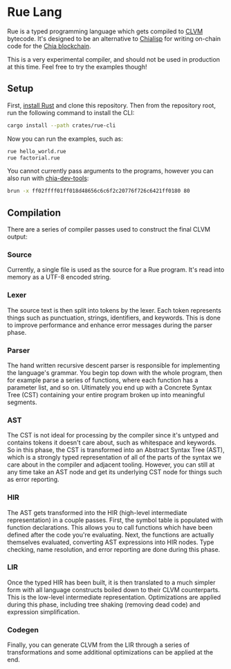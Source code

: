 # Rue Lang

Rue is a typed programming language which gets compiled to [CLVM](https://chialisp.com/clvm) bytecode. It's designed to be an alternative to [Chialisp](https://chialisp.com) for writing on-chain code for the [Chia blockchain](https://chia.net).

This is a very experimental compiler, and should not be used in production at this time. Feel free to try the examples though!

## Setup

First, [install Rust](https://rustup.rs/) and clone this repository.
Then from the repository root, run the following command to install the CLI:

```bash
cargo install --path crates/rue-cli
```

Now you can run the examples, such as:

```bash
rue hello_world.rue
rue factorial.rue
```

You cannot currently pass arguments to the programs, however you can also run with [chia-dev-tools](https://github.com/Chia-Network/chia-dev-tools):

```bash
brun -x ff02ffff01ff018d48656c6c6f2c20776f726c6421ff0180 80
```

## Compilation

There are a series of compiler passes used to construct the final CLVM output:

### Source

Currently, a single file is used as the source for a Rue program. It's read into memory as a UTF-8 encoded string.

### Lexer

The source text is then split into tokens by the lexer. Each token represents things such as punctuation, strings, identifiers, and keywords. This is done to improve performance and enhance error messages during the parser phase.

### Parser

The hand written recursive descent parser is responsible for implementing the language's grammar. You begin top down with the whole program, then for example parse a series of functions, where each function has a parameter list, and so on. Ultimately you end up with a Concrete Syntax Tree (CST) containing your entire program broken up into meaningful segments.

### AST

The CST is not ideal for processing by the compiler since it's untyped and contains tokens it doesn't care about, such as whitespace and keywords. So in this phase, the CST is transformed into an Abstract Syntax Tree (AST), which is a strongly typed representation of all of the parts of the syntax we care about in the compiler and adjacent tooling. However, you can still at any time take an AST node and get its underlying CST node for things such as error reporting.

### HIR

The AST gets transformed into the HIR (high-level intermediate representation) in a couple passes. First, the symbol table is populated with function declarations. This allows you to call functions which have been defined after the code you're evaluating. Next, the functions are actually themselves evaluated, converting AST expressions into HIR nodes. Type checking, name resolution, and error reporting are done during this phase.

### LIR

Once the typed HIR has been built, it is then translated to a much simpler form with all language constructs boiled down to their CLVM counterparts. This is the low-level intermediate representation. Optimizations are applied during this phase, including tree shaking (removing dead code) and expression simplification.

### Codegen

Finally, you can generate CLVM from the LIR through a series of transformations and some additional optimizations can be applied at the end.
